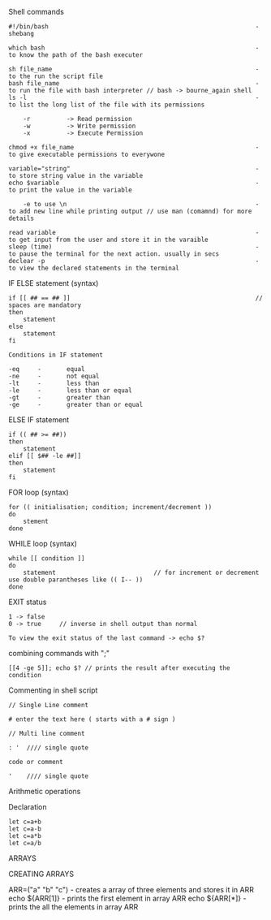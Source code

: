 Shell commands 

    #!/bin/bash                                                         -   shebang 

    which bash                                                          -   to know the path of the bash executer

    sh file_name                                                        -   to the run the script file 
    bash file_name                                                      -   to run the file with bash interpreter // bash -> bourne_again shell
    ls -l                                                               -   to list the long list of the file with its permissions

        -r          -> Read permission 
        -w          -> Write permission
        -x          -> Execute Permission 

    chmod +x file_name                                                  -   to give executable permissions to everywone 

    variable="string"                                                   -   to store string value in the variable
    echo $variable                                                      -   to print the value in the variable 

        -e to use \n                                                    -   to add new line while printing output // use man (comamnd) for more details

    read variable                                                       -   to get input from the user and store it in the varaible
    sleep (time)                                                        -   to pause the terminal for the next action. usually in secs
    declear -p                                                          -   to view the declared statements in the terminal 

IF ELSE statement (syntax)

    if [[ ## == ## ]]                                                   // spaces are mandatory 
    then 
        statement
    else    
        statement 
    fi

    Conditions in IF statement 

    -eq     -       equal 
    -ne     -       not equal
    -lt     -       less than   
    -le     -       less than or equal
    -gt     -       greater than 
    -ge     -       greater than or equal 

ELSE IF statement 

    if (( ## >= ##))
    then 
        statement 
    elif [[ $## -le ##]]
    then 
        statement
    fi

FOR loop  (syntax)

    for (( initialisation; condition; increment/decrement ))
    do  
        stement
    done

WHILE loop (syntax)

    while [[ condition ]]
    do 
        statement                           // for increment or decrement use double parantheses like (( I-- ))
    done

EXIT status

    1 -> false
    0 -> true     // inverse in shell output than normal 

    To view the exit status of the last command -> echo $?

combining commands with ";" 

    [[4 -ge 5]]; echo $? // prints the result after executing the condition

Commenting in shell script 

    // Single Line comment 

    # enter the text here ( starts with a # sign )

    // Multi line comment

    : '  //// single quote

    code or comment 

    '    //// single quote

Arithmetic operations

Declaration

    let c=a+b
    let c=a-b
    let c=a*b
    let c=a/b



ARRAYS

CREATING ARRAYS

ARR=("a" "b" "c")                                           -   creates a array of three elements and stores it in ARR
echo ${ARR[1]}                                              -   prints the first element in array ARR 
echo ${ARR[*]}                                              -   prints the all the elements in array ARR 

